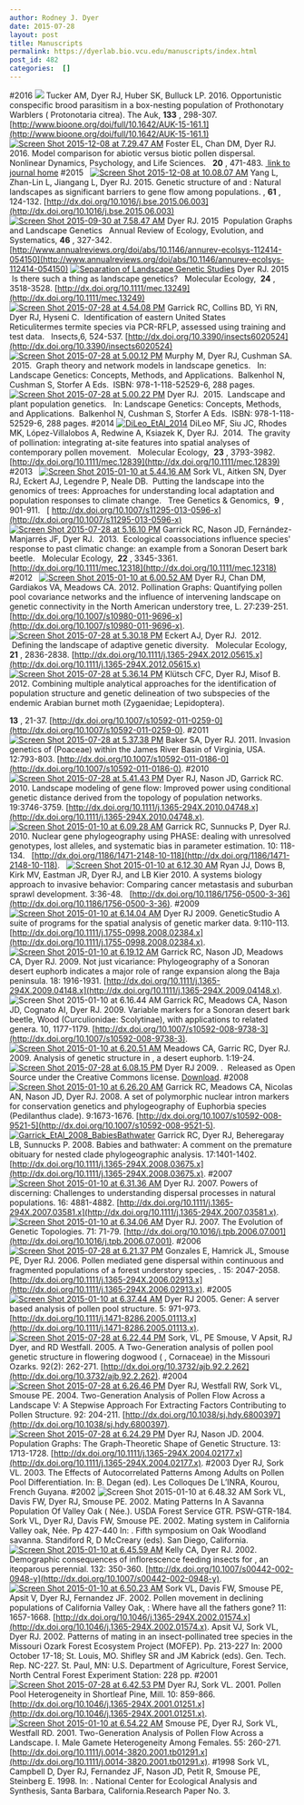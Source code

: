 ```yaml
---
author: Rodney J. Dyer
date: 2015-07-28
layout: post
title: Manuscripts
permalink: https://dyerlab.bio.vcu.edu/manuscripts/index.html
post_id: 482
categories:  []
---
```

#2016
[![](http://dyerlab.bio.vcu.edu/wp-content/uploads/sites/4831/2015/07/Screen-Shot-2016-01-18-at-5.30.00-PM-300x254.png)](https://drive.google.com/open?id=0B0T81CzLjtfPR3BiR25JeFJHeG8)
Tucker AM, Dyer RJ, Huber SK, Bulluck LP. 2016. Opportunistic conspecific brood parasitism in a box-nesting population of Prothonotary Warblers (
Protonotaria citrea). 
The Auk, 
**133**
, 298-307.
[http://www.bioone.org/doi/full/10.1642/AUK-15-161.1](http://www.bioone.org/doi/full/10.1642/AUK-15-161.1)
[![Screen Shot 2015-12-08 at 7.29.47 AM](http://dyerlab.bio.vcu.edu/wp-content/uploads/sites/4831/2015/07/Screen-Shot-2015-12-08-at-7.29.47-AM-e1449578042299.png)](https://drive.google.com/file/d/0B0T81CzLjtfPMHROQ2E1Tk42TkU/view?usp=sharing)
Foster EL, Chan DM, Dyer RJ. 2016. Model comparison for abiotic versus biotic pollen dispersal. 
Nonlinear Dynamics, Psychology, and Life Sciences.  
**20**
, 471-483.
[ link to journal home](https://www.societyforchaostheory.org/ndpls/askFILE.cgi?vol=20&iss=04&art=02&desc=ABSTRACT)
#2015
 
[![Screen Shot 2015-12-08 at 10.08.07 AM](http://dyerlab.bio.vcu.edu/wp-content/uploads/sites/4831/2015/07/Screen-Shot-2015-12-08-at-10.08.07-AM-300x185.png)](https://drive.google.com/file/d/0B0T81CzLjtfPR01iZzJtVGFsZ28/view?usp=sharing)
Yang L, Zhan-Lin L, Jiangang L, Dyer RJ. 2015. Genetic structure of 
 and 
: Natural landscapes as significant barriers to gene flow among populations. 
, 
**61**
, 124-132.
[http://dx.doi.org/10.1016/j.bse.2015.06.003](http://dx.doi.org/10.1016/j.bse.2015.06.003)
 
[![Screen Shot 2015-09-30 at 7.58.47 AM](http://dyerlab.bio.vcu.edu/wp-content/uploads/sites/4831/2015/07/Screen-Shot-2015-09-30-at-7.58.47-AM-e1443614350588.png)](https://drive.google.com/file/d/0B0T81CzLjtfPVGR5dFZuSF9oclU/view?usp=sharing)
Dyer RJ. 2015  Population Graphs and Landscape Genetics  
Annual Review of Ecology, Evolution, and Systematics, 
**46**
, 327-342.
[http://www.annualreviews.org/doi/abs/10.1146/annurev-ecolsys-112414-054150](http://www.annualreviews.org/doi/abs/10.1146/annurev-ecolsys-112414-054150)
[![Separation of Landscape Genetic Studies](http://dyerlab.bio.vcu.edu/wp-content/uploads/sites/4831/2015/04/LG_Methods_Cluster_Wordcloud-e1429284679115.png)](https://drive.google.com/open?id=0B0T81CzLjtfPdFE1aHJ4MHhzVGc)
Dyer RJ. 2015  Is there such a thing as landscape genetics?  
Molecular Ecology,
 **24**
, 3518-3528.
[http://dx.doi.org/10.1111/mec.13249](http://dx.doi.org/10.1111/mec.13249)
 
[![Screen Shot 2015-07-28 at 4.54.08 PM](http://dyerlab.bio.vcu.edu/wp-content/uploads/sites/4831/2015/07/Screen-Shot-2015-07-28-at-4.54.08-PM-229x300.png)](https://drive.google.com/open?id=0B0T81CzLjtfPbl9PaFhfclNiTFk)
Garrick RC, Collins BD, Yi RN, Dyer RJ, Hyseni C.  Identification of eastern United States 
Reticulitermes termite species via PCR-RFLP, assessed using training and test data.  
Insects,6, 524-537.
[http://dx.doi.org/10.3390/insects6020524](http://dx.doi.org/10.3390/insects6020524)
 
[![Screen Shot 2015-07-28 at 5.00.12 PM](http://dyerlab.bio.vcu.edu/wp-content/uploads/sites/4831/2015/07/Screen-Shot-2015-07-28-at-5.00.12-PM.png)](https://drive.google.com/open?id=0B0T81CzLjtfPMXRrODdNMjA4dVU)
Murphy M, Dyer RJ, Cushman SA.  2015.  Graph theory and network models in landscape genetics.  
In: 
Landscape Genetics: Concepts, Methods, and Applications.  Balkenhol N, Cushman S, Storfer A Eds.  ISBN: 978-1-118-52529-6, 288 pages.
[![Screen Shot 2015-07-28 at 5.00.22 PM](http://dyerlab.bio.vcu.edu/wp-content/uploads/sites/4831/2015/07/Screen-Shot-2015-07-28-at-5.00.22-PM.png)](https://drive.google.com/open?id=0B0T81CzLjtfPMlJydHUwMzlwN0k)
Dyer RJ.  2015.  Landscape and plant population genetics.  
In: 
Landscape Genetics: Concepts, Methods, and Applications.  Balkenhol N, Cushman S, Storfer A Eds.  ISBN: 978-1-118-52529-6, 288 pages.
#2014
[![DiLeo_EtAl_2014](http://dyerlab.bio.vcu.edu/wp-content/uploads/sites/4831/2015/01/DiLeo_EtAl_2014.png)](https://drive.google.com/open?id=0B0T81CzLjtfPbkQ4bkN5M1J5ZFU)
DiLeo MF, Siu JC, Rhodes MK, López-Villalobos A, Redwine A, Ksiazek K, Dyer RJ.  2014.  The gravity of pollination: integrating at-site features into spatial analyses of contemporary pollen movement.  
Molecular Ecology, 
**23**
, 3793-3982.
 
[http://dx.doi.org/10.1111/mec.12839](http://dx.doi.org/10.1111/mec.12839)
#2013
 
[![Screen Shot 2015-01-10 at 5.44.16 AM](http://dyerlab.bio.vcu.edu/wp-content/uploads/sites/4831/2015/01/Screen-Shot-2015-01-10-at-5.44.16-AM-227x300.png)](https://drive.google.com/open?id=0B0T81CzLjtfPMjBUb2ZlTHdPdVU)
Sork VL, Aitken SN, Dyer RJ, Eckert AJ, Legendre P, Neale DB.  Putting the landscape into the genomics of trees: Approaches for understanding local adaptation and population responses to climate change.  
Tree Genetics & Genomics, 
**9**
, 901-911.
 
[ http://dx.doi.org/10.1007/s11295-013-0596-x](http://dx.doi.org/10.1007/s11295-013-0596-x)
 
[![Screen Shot 2015-07-28 at 5.16.10 PM](http://dyerlab.bio.vcu.edu/wp-content/uploads/sites/4831/2015/07/Screen-Shot-2015-07-28-at-5.16.10-PM-264x300.png)](https://drive.google.com/open?id=0B0T81CzLjtfPb3RmYTR6WVRsMWM)
Garrick RC, Nason JD, Fernández-Manjarrés JF, Dyer RJ.  2013.  Ecological coassociations influence species' response to past climatic change: an example from a Sonoran Desert bark beetle.  
Molecular Ecology, 
**22**
, 3345-3361.
[http://dx.doi.org/10.1111/mec.12318](http://dx.doi.org/10.1111/mec.12318)
#2012
 
[![Screen Shot 2015-01-10 at 6.00.52 AM](http://dyerlab.bio.vcu.edu/wp-content/uploads/sites/4831/2015/01/Screen-Shot-2015-01-10-at-6.00.52-AM-223x300.png)](https://drive.google.com/open?id=0B0T81CzLjtfPOXlQcXdLczM2c2c)
Dyer RJ, Chan DM, Gardiakos VA, Meadows CA. 2012. Pollination Graphs: Quantifying pollen pool covariance networks and the influence of intervening landscape on genetic connectivity in the North American understory tree, 
 L. 
 27:239-251.
[http://dx.doi.org/10.1007/s10980-011-9696-x](http://dx.doi.org/10.1007/s10980-011-9696-x).
[![Screen Shot 2015-07-28 at 5.30.18 PM](http://dyerlab.bio.vcu.edu/wp-content/uploads/sites/4831/2015/07/Screen-Shot-2015-07-28-at-5.30.18-PM-300x226.png)](https://drive.google.com/open?id=0B0T81CzLjtfPTHJJSHI1dlJJVU0)
Eckert AJ, Dyer RJ.  2012.  Defining the landscape of adaptive genetic diversity.  
Molecular Ecology, 
**21**
, 2836-2838.
[http://dx.doi.org/10.1111/j.1365-294X.2012.05615.x](http://dx.doi.org/10.1111/j.1365-294X.2012.05615.x)
 
[![Screen Shot 2015-07-28 at 5.36.14 PM](http://dyerlab.bio.vcu.edu/wp-content/uploads/sites/4831/2015/07/Screen-Shot-2015-07-28-at-5.36.14-PM-300x289.png)](https://drive.google.com/open?id=0B0T81CzLjtfPMkxsUU5ETFVnM0U)
Klütsch CFC, Dyer RJ, Misof B. 2012. Combining multiple analytical approaches for the identification of population structure and genetic delineation of two subspecies of the endemic Arabian burnet moth 
 (Zygaenidae; Lepidoptera). 
 
**13**
, 21-37.
[http://dx.doi.org/10.1007/s10592-011-0259-0](http://dx.doi.org/10.1007/s10592-011-0259-0).
#2011
[![Screen Shot 2015-07-28 at 5.37.38 PM](http://dyerlab.bio.vcu.edu/wp-content/uploads/sites/4831/2015/07/Screen-Shot-2015-07-28-at-5.37.38-PM-300x242.png)](https://drive.google.com/open?id=0B0T81CzLjtfPbC1SNXltTkxYcmM)
Baker SA, Dyer RJ. 2011. Invasion genetics of 
 (Poaceae) within the James River Basin of Virginia, USA. 
 12:793-803.
[http://dx.doi.org/10.1007/s10592-011-0186-0](http://dx.doi.org/10.1007/s10592-011-0186-0).
#2010
 
[![Screen Shot 2015-07-28 at 5.41.43 PM](http://dyerlab.bio.vcu.edu/wp-content/uploads/sites/4831/2015/07/Screen-Shot-2015-07-28-at-5.41.43-PM-234x300.png)](https://drive.google.com/open?id=0B0T81CzLjtfPSWtYRVZFajZITms)
Dyer RJ, Nason JD, Garrick RC. 2010. Landscape modeling of gene flow: Improved power using conditional genetic distance derived from the topology of population networks. 
 19:3746-3759.
[http://dx.doi.org/10.1111/j.1365-294X.2010.04748.x](http://dx.doi.org/10.1111/j.1365-294X.2010.04748.x).
 
[![Screen Shot 2015-01-10 at 6.09.28 AM](http://dyerlab.bio.vcu.edu/wp-content/uploads/sites/4831/2015/01/Screen-Shot-2015-01-10-at-6.09.28-AM-224x300.png)](https://drive.google.com/open?id=0B0T81CzLjtfPYWg0SXl2VHN6cGs)
Garrick RC, Sunnucks P, Dyer RJ. 2010. Nuclear gene phylogeography using PHASE: dealing with unresolved genotypes, lost alleles, and systematic bias in parameter estimation. 
 10: 118-134.
 
[http://dx.doi.org/1186/1471-2148-10-118](http://dx.doi.org/1186/1471-2148-10-118).
 
[![Screen Shot 2015-01-10 at 6.12.30 AM](http://dyerlab.bio.vcu.edu/wp-content/uploads/sites/4831/2015/01/Screen-Shot-2015-01-10-at-6.12.30-AM-223x300.png)](https://drive.google.com/open?id=0B0T81CzLjtfPVElDblVILUZmN1k)
Ryan JJ, Dows B, Kirk MV, Eastman JR, Dyer RJ, and LB Kier 2010. A systems biology approach to invasive behavior: Comparing cancer metastasis and suburban sprawl development. 
 3:36-48.
 
[http://dx.doi.org/10.1186/1756-0500-3-36](http://dx.doi.org/10.1186/1756-0500-3-36).
#2009
 
[![Screen Shot 2015-01-10 at 6.14.04 AM](http://dyerlab.bio.vcu.edu/wp-content/uploads/sites/4831/2015/01/Screen-Shot-2015-01-10-at-6.14.04-AM-228x300.png)](https://drive.google.com/open?id=0B0T81CzLjtfPX2pkVVhoTF9icnM)
Dyer RJ 2009. GeneticStudio A suite of programs for the spatial analysis of genetic marker data. 
 9:110-113.
[http://dx.doi.org/10.1111/j.1755-0998.2008.02384.x](http://dx.doi.org/10.1111/j.1755-0998.2008.02384.x).
[![Screen Shot 2015-01-10 at 6.19.12 AM](http://dyerlab.bio.vcu.edu/wp-content/uploads/sites/4831/2015/01/Screen-Shot-2015-01-10-at-6.19.12-AM-228x300.png)](https://drive.google.com/open?id=0B0T81CzLjtfPbFl6WVJEekpUR1U)
Garrick RC, Nason JD, Meadows CA, Dyer RJ. 2009. Not just vicariance: Phylogeography of a Sonoran desert euphorb indicates a major role of range expansion along the Baja peninsula. 
 18: 1916-1931.
[http://dx.doi.org/10.1111/j.1365-294X.2009.04148.x](http://dx.doi.org/10.1111/j.1365-294X.2009.04148.x).
![Screen Shot 2015-01-10 at 6.16.44 AM](http://dyerlab.bio.vcu.edu/wp-content/uploads/sites/4831/2015/01/Screen-Shot-2015-01-10-at-6.16.44-AM-225x300.png)
Garrick RC, Meadows CA, Nason JD, Cognato AI, Dyer RJ. 2009. Variable markers for a Sonoran desert bark beetle, 
 Wood (Curculionidae: Scolytinae), with applications to related genera. 
 10, 1177-1179.
[http://dx.doi.org/10.1007/s10592-008-9738-3](http://dx.doi.org/10.1007/s10592-008-9738-3).
[![Screen Shot 2015-01-10 at 6.20.51 AM](http://dyerlab.bio.vcu.edu/wp-content/uploads/sites/4831/2015/01/Screen-Shot-2015-01-10-at-6.20.51-AM-232x300.png)](https://drive.google.com/open?id=0B0T81CzLjtfPc3hOcFYzMFNlRTQ)
Meadows CA, Garric RC, Dyer RJ. 2009. Analysis of genetic structure in 
, a desert euphorb. 
 1:19-24.
[![Screen Shot 2015-07-28 at 6.08.15 PM](http://dyerlab.bio.vcu.edu/wp-content/uploads/sites/4831/2015/07/Screen-Shot-2015-07-28-at-6.08.15-PM-232x300.png)](https://drive.google.com/open?id=0B0T81CzLjtfPZ0paVXdHNDJ3dnM)
Dyer RJ 2009. 
.  Released as Open Source under the Creative Commons license.
[Download](https://drive.google.com/open?id=0B0T81CzLjtfPZ0paVXdHNDJ3dnM).
#2008
[![Screen Shot 2015-01-10 at 6.26.20 AM](http://dyerlab.bio.vcu.edu/wp-content/uploads/sites/4831/2015/01/Screen-Shot-2015-01-10-at-6.26.20-AM-226x300.png)](https://drive.google.com/open?id=0B0T81CzLjtfPSUZXWlloMDZEUW8)
Garrick RC, Meadows CA, Nicolas AN, Nason JD, Dyer RJ. 2008. A set of polymorphic nuclear intron markers for conservation genetics and phylogeography of Euphorbia species (Pedilanthus clade). 
 9:1673-1676.
[http://dx.doi.org/10.1007/s10592-008-9521-5](http://dx.doi.org/10.1007/s10592-008-9521-5).
[![Garrick_EtAl_2008_BabiesBathwater](http://dyerlab.bio.vcu.edu/wp-content/uploads/sites/4831/2015/01/Garrick_EtAl_2008_BabiesBathwater.png)](https://drive.google.com/open?id=0B0T81CzLjtfPSUZXWlloMDZEUW8)
Garrick RC, Dyer RJ, Beheregaray LB, Sunnucks P. 2008. Babies and bathwater: A comment on the premature obituary for nested clade phylogeographic analysis. 
 17:1401-1402.
[http://dx.doi.org/10.1111/j.1365-294X.2008.03675.x](http://dx.doi.org/10.1111/j.1365-294X.2008.03675.x).
#2007
[![Screen Shot 2015-01-10 at 6.31.36 AM](http://dyerlab.bio.vcu.edu/wp-content/uploads/sites/4831/2015/01/Screen-Shot-2015-01-10-at-6.31.36-AM-227x300.png)](https://drive.google.com/open?id=0B0T81CzLjtfPNzRrVERCOTRRQlk)
Dyer RJ. 2007. Powers of discerning: Challenges to understanding dispersal processes in natural populations. 
 16: 4881-4882.
[http://dx.doi.org/10.1111/j.1365-294X.2007.03581.x](http://dx.doi.org/10.1111/j.1365-294X.2007.03581.x).
[![Screen Shot 2015-01-10 at 6.34.06 AM](http://dyerlab.bio.vcu.edu/wp-content/uploads/sites/4831/2015/01/Screen-Shot-2015-01-10-at-6.34.06-AM-226x300.png)](https://drive.google.com/open?id=0B0T81CzLjtfPUnRDVzhiUmJ2NE0)
Dyer RJ. 2007. The Evolution of Genetic Topologies. 
 71: 71-79.
[http://dx.doi.org/10.1016/j.tpb.2006.07.001](http://dx.doi.org/10.1016/j.tpb.2006.07.001).
#2006
[![Screen Shot 2015-07-28 at 6.21.37 PM](http://dyerlab.bio.vcu.edu/wp-content/uploads/sites/4831/2015/07/Screen-Shot-2015-07-28-at-6.21.37-PM-227x300.png)](https://drive.google.com/open?id=0B0T81CzLjtfPYVlCM1BLc1lDMHc)
Gonzales E, Hamrick JL, Smouse PE, Dyer RJ. 2006. Pollen mediated gene dispersal within continuous and fragmented populations of a forest understory species, 
. 
 15: 2047-2058.
[http://dx.doi.org/10.1111/j.1365-294X.2006.02913.x](http://dx.doi.org/10.1111/j.1365-294X.2006.02913.x).
#2005
 
[![Screen Shot 2015-01-10 at 6.37.44 AM](http://dyerlab.bio.vcu.edu/wp-content/uploads/sites/4831/2015/01/Screen-Shot-2015-01-10-at-6.37.44-AM-228x300.png)](https://drive.google.com/open?id=0B0T81CzLjtfPSHBzeW5YMGdjMXc)
Dyer RJ 2005. Gener: A server based analysis of pollen pool structure. 
 5: 971-973.
[http://dx.doi.org/10.1111/j.1471-8286.2005.01113.x](http://dx.doi.org/10.1111/j.1471-8286.2005.01113.x).
 
[![Screen Shot 2015-07-28 at 6.22.44 PM](http://dyerlab.bio.vcu.edu/wp-content/uploads/sites/4831/2015/07/Screen-Shot-2015-07-28-at-6.22.44-PM-232x300.png)](https://drive.google.com/open?id=0B0T81CzLjtfPYVlCM1BLc1lDMHc)
Sork, VL, PE Smouse, V Apsit, RJ Dyer, and RD Westfall. 2005. A Two-Generation analysis of pollen pool genetic structure in flowering dogwood (
, Cornaceae) in the Missouri Ozarks. 
 92(2): 262-271.
[http://dx.doi.org/10.3732/ajb.92.2.262](http://dx.doi.org/10.3732/ajb.92.2.262).
#2004
 
[![Screen Shot 2015-07-28 at 6.26.46 PM](http://dyerlab.bio.vcu.edu/wp-content/uploads/sites/4831/2015/07/Screen-Shot-2015-07-28-at-6.26.46-PM-300x169.png)](https://drive.google.com/open?id=0B0T81CzLjtfPUmpyWWQ3QlR5WGM)
Dyer RJ, Westfall RW, Sork VL, Smouse PE. 2004. Two-Generation Analysis of Pollen Flow Across a Landscape V: A Stepwise Approach For Extracting Factors Contributing to Pollen Structure. 
 92: 204-211.
[http://dx.doi.org/10.1038/sj.hdy.6800397](http://dx.doi.org/10.1038/sj.hdy.6800397).
  
[![Screen Shot 2015-07-28 at 6.24.29 PM](http://dyerlab.bio.vcu.edu/wp-content/uploads/sites/4831/2015/07/Screen-Shot-2015-07-28-at-6.24.29-PM-300x176.png)](https://drive.google.com/open?id=0B0T81CzLjtfPdzNaUm9hV2phM1E)
Dyer RJ, Nason JD. 2004. Population Graphs: The Graph-Theoretic Shape of Genetic Structure. 
 13: 1713-1728.
[http://dx.doi.org/10.1111/j.1365-294X.2004.02177.x](http://dx.doi.org/10.1111/j.1365-294X.2004.02177.x).
#2003
Dyer RJ, Sork VL. 2003. The Effects of Autocorrelated Patterns Among Adults on Pollen Pool Differentiation. In: 
 B. Degan (ed). Les Colloques De L’INRA, Kourou, French Guyana.
#2002
![Screen Shot 2015-01-10 at 6.48.32 AM](http://dyerlab.bio.vcu.edu/wp-content/uploads/sites/4831/2015/01/Screen-Shot-2015-01-10-at-6.48.32-AM-230x300.png)
Sork VL, Davis FW, Dyer RJ, Smouse PE. 2002. Mating Patterns In A Savanna Population Of Valley Oak (
 Née.). USDA Forest Service GTR. PSW-GTR-184.
Sork VL, Dyer RJ, Davis FW, Smouse PE. 2002. Mating system in California Valley oak, 
 Née. Pp 427-440 In: 
. Fifth symposium on Oak Woodland savanna. Standiford R, D McCreary (eds). San Diego, California.
 
[![Screen Shot 2015-01-10 at 6.45.59 AM](http://dyerlab.bio.vcu.edu/wp-content/uploads/sites/4831/2015/01/Screen-Shot-2015-01-10-at-6.45.59-AM-227x300.png)](https://drive.google.com/open?id=0B0T81CzLjtfPNklRRXA5UUNpSTA)
Kelly CA, Dyer RJ. 2002. Demographic consequences of inflorescence feeding insects for 
, an iteoparous perennial. 
 132: 350-360.
[http://dx.doi.org/10.1007/s00442-002-0948-y](http://dx.doi.org/10.1007/s00442-002-0948-y).
 
[![Screen Shot 2015-01-10 at 6.50.23 AM](http://dyerlab.bio.vcu.edu/wp-content/uploads/sites/4831/2015/01/Screen-Shot-2015-01-10-at-6.50.23-AM-227x300.png)](https://drive.google.com/open?id=0B0T81CzLjtfPVDhkdFZHUHVIVDQ)
Sork VL, Davis FW, Smouse PE, Apsit V, Dyer RJ, Fernandez JF. 2002. Pollen movement in declining populations of California Valley Oak, 
: Where have all the fathers gone? 
 11: 1657-1668.
[http://dx.doi.org/10.1046/j.1365-294X.2002.01574.x](http://dx.doi.org/10.1046/j.1365-294X.2002.01574.x).
Apsit VJ, Sork VL, Dyer RJ. 2002. Patterns of mating in an insect-pollinated tree species in the Missouri Ozark Forest Ecosystem Project (MOFEP). Pp. 213-227 In: 
 2000 October 17-18; St. Louis, MO. Shifley SR and JM Kabrick (eds). Gen. Tech. Rep. NC-227. St. Paul, MN: U.S. Department of Agriculture, Forest Service, North Central Forest Experiment Station: 228 pp.
#2001
 
[![Screen Shot 2015-07-28 at 6.42.53 PM](http://dyerlab.bio.vcu.edu/wp-content/uploads/sites/4831/2015/07/Screen-Shot-2015-07-28-at-6.42.53-PM-229x300.png)](https://drive.google.com/open?id=0B0T81CzLjtfPdC03a2I0akVEcms)
Dyer RJ, Sork VL. 2001. Pollen Pool Heterogeneity in Shortleaf Pine, 
 Mill. 
 10: 859-866.
[http://dx.doi.org/10.1046/j.1365-294X.2001.01251.x](http://dx.doi.org/10.1046/j.1365-294X.2001.01251.x).
[![Screen Shot 2015-01-10 at 6.54.22 AM](http://dyerlab.bio.vcu.edu/wp-content/uploads/sites/4831/2015/01/Screen-Shot-2015-01-10-at-6.54.22-AM-232x300.png)](http://dx.doi.org/10.1111/j.0014-3820.2001.tb01291.x)
Smouse PE, Dyer RJ, Sork VL, Westfall RD. 2001. Two-Generation Analysis of Pollen Flow Across a Landscape. I. Male Gamete Heterogeneity Among Females. 
 55: 260-271.
[http://dx.doi.org/10.1111/j.0014-3820.2001.tb01291.x](http://dx.doi.org/10.1111/j.0014-3820.2001.tb01291.x).
#1998
Sork VL, Campbell D, Dyer RJ, Fernandez JF, Nason JD, Petit R, Smouse PE, Steinberg E. 1998. In: 
. National Center for Ecological Analysis and Synthesis, Santa Barbara, California.Research Paper No. 3.
 
